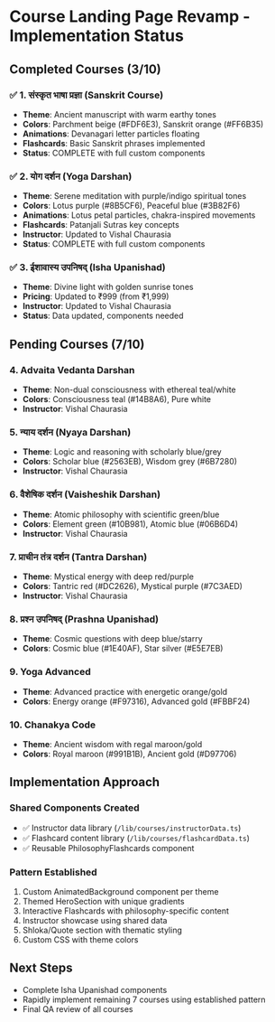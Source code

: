 # Course Landing Page Revamp - Implementation Status

## Completed Courses (3/10)

### ✅ 1. संस्कृत भाषा प्रज्ञा (Sanskrit Course)
- **Theme**: Ancient manuscript with warm earthy tones
- **Colors**: Parchment beige (#FDF6E3), Sanskrit orange (#FF6B35)
- **Animations**: Devanagari letter particles floating
- **Flashcards**: Basic Sanskrit phrases implemented
- **Status**: COMPLETE with full custom components

### ✅ 2. योग दर्शन (Yoga Darshan)  
- **Theme**: Serene meditation with purple/indigo spiritual tones
- **Colors**: Lotus purple (#8B5CF6), Peaceful blue (#3B82F6)
- **Animations**: Lotus petal particles, chakra-inspired movements
- **Flashcards**: Patanjali Sutras key concepts
- **Instructor**: Updated to Vishal Chaurasia
- **Status**: COMPLETE with full custom components

### ✅ 3. ईशावास्य उपनिषद् (Isha Upanishad)
- **Theme**: Divine light with golden sunrise tones
- **Pricing**: Updated to ₹999 (from ₹1,999)
- **Instructor**: Updated to Vishal Chaurasia
- **Status**: Data updated, components needed

## Pending Courses (7/10)

### 4. Advaita Vedanta Darshan
- **Theme**: Non-dual consciousness with ethereal teal/white
- **Colors**: Consciousness teal (#14B8A6), Pure white
- **Instructor**: Vishal Chaurasia

### 5. न्याय दर्शन (Nyaya Darshan)
- **Theme**: Logic and reasoning with scholarly blue/grey
- **Colors**: Scholar blue (#2563EB), Wisdom grey (#6B7280)
- **Instructor**: Vishal Chaurasia

### 6. वैशेषिक दर्शन (Vaisheshik Darshan)
- **Theme**: Atomic philosophy with scientific green/blue
- **Colors**: Element green (#10B981), Atomic blue (#06B6D4)
- **Instructor**: Vishal Chaurasia

### 7. प्राचीन तंत्र दर्शन (Tantra Darshan)
- **Theme**: Mystical energy with deep red/purple
- **Colors**: Tantric red (#DC2626), Mystical purple (#7C3AED)
- **Instructor**: Vishal Chaurasia

### 8. प्रश्न उपनिषद् (Prashna Upanishad)
- **Theme**: Cosmic questions with deep blue/starry
- **Colors**: Cosmic blue (#1E40AF), Star silver (#E5E7EB)

### 9. Yoga Advanced
- **Theme**: Advanced practice with energetic orange/gold
- **Colors**: Energy orange (#F97316), Advanced gold (#FBBF24)

### 10. Chanakya Code
- **Theme**: Ancient wisdom with regal maroon/gold
- **Colors**: Royal maroon (#991B1B), Ancient gold (#D97706)

## Implementation Approach

### Shared Components Created
- ✅ Instructor data library (`/lib/courses/instructorData.ts`)
- ✅ Flashcard content library (`/lib/courses/flashcardData.ts`)
- ✅ Reusable PhilosophyFlashcards component

### Pattern Established
1. Custom AnimatedBackground component per theme
2. Themed HeroSection with unique gradients
3. Interactive Flashcards with philosophy-specific content
4. Instructor showcase using shared data
5. Shloka/Quote section with thematic styling
6. Custom CSS with theme colors

## Next Steps
- Complete Isha Upanishad components
- Rapidly implement remaining 7 courses using established pattern
- Final QA review of all courses


